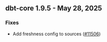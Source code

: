 ## dbt-core 1.9.5 - May 28, 2025

### Fixes

- Add freshness config to sources ([#11506](https://github.com/dbt-labs/dbt-core/issues/11506))
